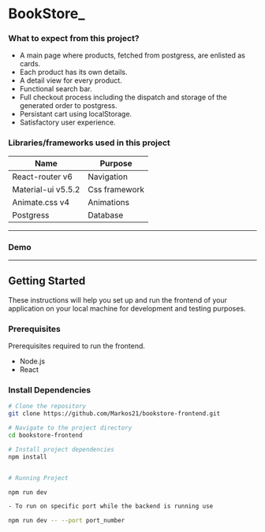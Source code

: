 # BookStore\_

### What to expect from this project?

- A main page where products, fetched from postgress, are enlisted as cards.
- Each product has its own details.
- A detail view for every product.
- Functional search bar.
- Full checkout process including the dispatch and storage of the generated order to postgress.
- Persistant cart using localStorage.
- Satisfactory user experience.

### Libraries/frameworks used in this project

| Name               | Purpose       |
| ------------------ | ------------- |
| React-router v6    | Navigation    |
| Material-ui v5.5.2 | Css framework |
| Animate.css v4     | Animations    |
| Postgress          | Database      |

---

### Demo

---

## Getting Started

These instructions will help you set up and run the frontend of your application on your local machine for development and testing purposes.

### Prerequisites

Prerequisites required to run the frontend.

- Node.js
- React

### Install Dependencies

```bash
# Clone the repository
git clone https://github.com/Markos21/bookstore-frontend.git

# Navigate to the project directory
cd bookstore-frontend

# Install project dependencies
npm install


# Running Project

npm run dev

- To run on specific port while the backend is running use

npm run dev -- --port port_number

```
